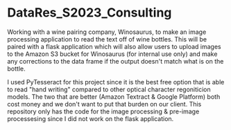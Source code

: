 # DataRes_S2023_Consulting
Working with a wine pairing company, Winosaurus, to make an image processing application to read the text off of wine bottles.  This will be paired with a flask application which will also allow users to upload images to the Amazon S3 bucket for Winosaurus (for internal use only) and make any corrections to the data frame if the output doesn't match what is on the bottle.

I used PyTesseract for this project since it is the best free option that is able to read "hand writing" compared to other optical character regoniticion models.  The two that are better (Amazon Textract & Google Platform) both cost money and we don't want to put that burden on our client.  This repository only has the code for the image processing & pre-image processesing since I did not work on the flask application.

